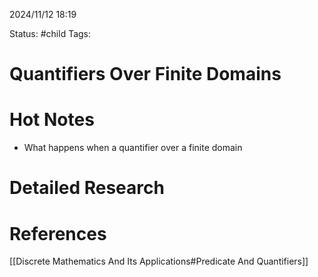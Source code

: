 2024/11/12
18:19

Status: #child
Tags:
# Quantifiers Over Finite Domains
# Hot Notes
- What happens when a quantifier over a finite domain
# Detailed Research



# References

[[Discrete Mathematics And Its Applications#Predicate And Quantifiers]]